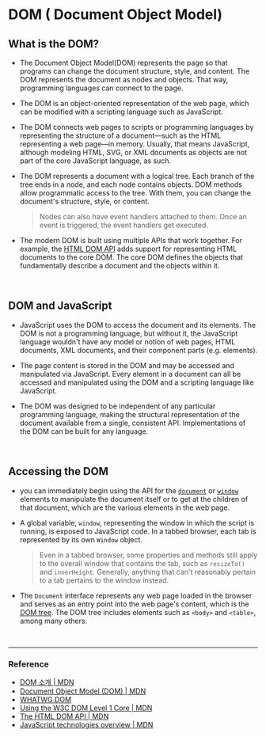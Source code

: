# DOM ( Document Object Model)

## What is the DOM?

- The Document Object Model(DOM) represents the page so that programs can change the document structure, style, and content. The DOM represents the document as nodes and objects. That way, programming languages can connect to the page.

- The DOM is an object-oriented representation of the web page, which can be modified with a scripting language such as JavaScript.

- The DOM connects web pages to scripts or programming languages by representing the structure of a document—such as the HTML representing a web page—in memory. Usually, that means JavaScript, although modeling HTML, SVG, or XML documents as objects are not part of the core JavaScript language, as such.

- The DOM represents a document with a logical tree. Each branch of the tree ends in a node, and each node contains objects. DOM methods allow programmatic access to the tree. With them, you can change the document's structure, style, or content.

  > Nodes can also have event handlers attached to them. Once an event is triggered, the event handlers get executed.

- The modern DOM is built using multiple APIs that work together. For example, the [HTML DOM API](https://developer.mozilla.org/en-US/docs/Web/API/HTML_DOM_API) adds support for representing HTML documents to the core DOM. The core DOM defines the objects that fundamentally describe a document and the objects within it.

<br>

## DOM and JavaScript

- JavaScript uses the DOM to access the document and its elements. The DOM is not a programming language, but without it, the JavaScript language wouldn't have any model or notion of web pages, HTML documents, XML documents, and their component parts (e.g. elements).

- The page content is stored in the DOM and may be accessed and manipulated via JavaScript. Every element in a document can all be accessed and manipulated using the DOM and a scripting language like JavaScript.

- The DOM was designed to be independent of any particular programming language, making the structural representation of the document available from a single, consistent API. Implementations of the DOM can be built for any language.

<br>

## Accessing the DOM

- you can immediately begin using the API for the [`document`](https://developer.mozilla.org/en-US/docs/Web/API/Document) or [`window`](https://developer.mozilla.org/en-US/docs/Web/API/Window) elements to manipulate the document itself or to get at the children of that document, which are the various elements in the web page.

- A global variable, `window`, representing the window in which the script is running, is exposed to JavaScript code. In a tabbed browser, each tab is represented by its own `Window` object.

  > Even in a tabbed browser, some properties and methods still apply to the overall window that contains the tab, such as `resizeTo()` and `innerHeight`. Generally, anything that can't reasonably pertain to a tab pertains to the window instead.

- The `Document` interface represents any web page loaded in the browser and serves as an entry point into the web page's content, which is the [DOM tree](https://developer.mozilla.org/en-US/docs/Web/API/Document_object_model/Using_the_W3C_DOM_Level_1_Core). The DOM tree includes elements such as `<body>` and `<table>`, among many others.

<br>

---

### Reference

- [DOM 소개 | MDN](https://developer.mozilla.org/ko/docs/Web/API/Document_Object_Model/%EC%86%8C%EA%B0%9C)
- [Document Object Model (DOM) | MDN](https://developer.mozilla.org/en-US/docs/Web/API/Document_Object_Model)
- [WHATWG DOM](https://dom.spec.whatwg.org/)
- [Using the W3C DOM Level 1 Core | MDN](https://developer.mozilla.org/en-US/docs/Web/API/Document_object_model/Using_the_W3C_DOM_Level_1_Core)
- [The HTML DOM API | MDN](https://developer.mozilla.org/en-US/docs/Web/API/HTML_DOM_API)
- [JavaScript technologies overview | MDN](https://developer.mozilla.org/en-US/docs/Web/JavaScript/JavaScript_technologies_overview)
